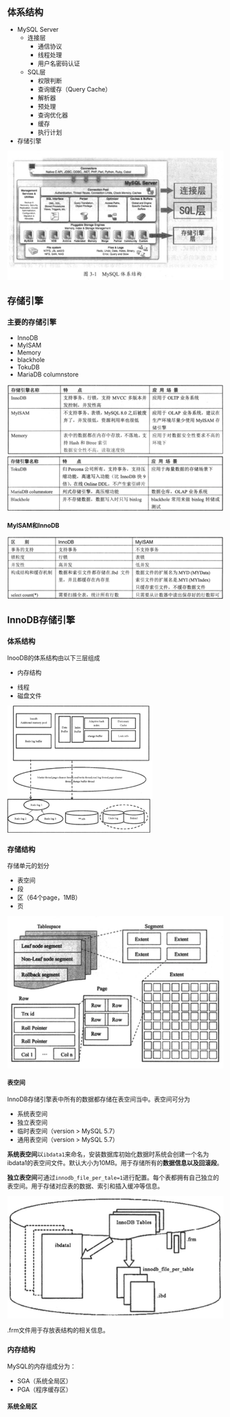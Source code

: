 ## 体系结构

* MySQL Server
  * 连接层
    * 通信协议
    * 线程处理
    * 用户名密码认证
  * SQL层
    * 权限判断
    * 查询缓存（Query Cache）
    * 解析器
    * 预处理
    * 查询优化器
    * 缓存
    * 执行计划
* 存储引擎

<img src="MySQL%E4%BD%93%E7%B3%BB%E7%BB%93%E6%9E%84%E4%B8%8E%E5%AD%98%E5%82%A8%E5%BC%95%E6%93%8E.assets/%E6%88%AA%E5%B1%8F2020-07-28%20%E4%B8%8B%E5%8D%881.26.20.png" alt="截屏2020-07-28 下午1.26.20" style="zoom:50%;" />

## 存储引擎

### 主要的存储引擎

* InnoDB
* MyISAM
* Memory
* blackhole
* TokuDB
* MariaDB columnstore

<img src="MySQL%E4%BD%93%E7%B3%BB%E7%BB%93%E6%9E%84%E4%B8%8E%E5%AD%98%E5%82%A8%E5%BC%95%E6%93%8E.assets/Snip20200728_2.png" alt="Snip20200728_2" style="zoom:50%;" />

<img src="MySQL%E4%BD%93%E7%B3%BB%E7%BB%93%E6%9E%84%E4%B8%8E%E5%AD%98%E5%82%A8%E5%BC%95%E6%93%8E.assets/Snip20200728_3-5916604.png" alt="Snip20200728_3" style="zoom:50%;" />

#### MyISAM和InnoDB

<img src="MySQL%E4%BD%93%E7%B3%BB%E7%BB%93%E6%9E%84%E4%B8%8E%E5%AD%98%E5%82%A8%E5%BC%95%E6%93%8E.assets/image-20200728141202852.png" alt="image-20200728141202852" style="zoom:50%;" />



## InnoDB存储引擎

### 体系结构

InooDB的体系结构由以下三层组成

* 内存结构

- 线程
- 磁盘文件

<img src="MySQL%E4%BD%93%E7%B3%BB%E7%BB%93%E6%9E%84%E4%B8%8E%E5%AD%98%E5%82%A8%E5%BC%95%E6%93%8E.assets/image-20200728141627097.png" alt="image-20200728141627097" style="zoom: 33%;" />



### 存储结构

存储单元的划分

* 表空间
* 段
* 区（64个page，1MB）
* 页

<img src="MySQL%E4%BD%93%E7%B3%BB%E7%BB%93%E6%9E%84%E4%B8%8E%E5%AD%98%E5%82%A8%E5%BC%95%E6%93%8E.assets/image-20200728142632113.png" alt="image-20200728142632113" style="zoom:50%;" />

#### 表空间

InnoDB存储引擎表中所有的数据都存储在表空间当中。表空间可分为

* 系统表空间
* 独立表空间
* 临时表空间（version > MySQL 5.7）
* 通用表空间（version > MySQL 5.7）

**系统表空间**以`ibdata1`来命名，安装数据库初始化数据时系统会创建一个名为ibdata1的表空间文件。默认大小为10MB。用于存储所有的**数据信息以及回滚段**。

**独立表空间**可通过`innodb_file_per_tale=1`进行配置。每个表都拥有自己独立的表空间。用于存储对应表的数据、索引和插入缓冲等信息。

<img src="MySQL%E4%BD%93%E7%B3%BB%E7%BB%93%E6%9E%84%E4%B8%8E%E5%AD%98%E5%82%A8%E5%BC%95%E6%93%8E.assets/image-20200728151213810.png" alt="image-20200728151213810" style="zoom:50%;" />

.frm文件用于存放表结构的相关信息。



### 内存结构

MySQL的内存组成分为：

* SGA（系统全局区）
* PGA（程序缓存区）



#### 系统全局区

















